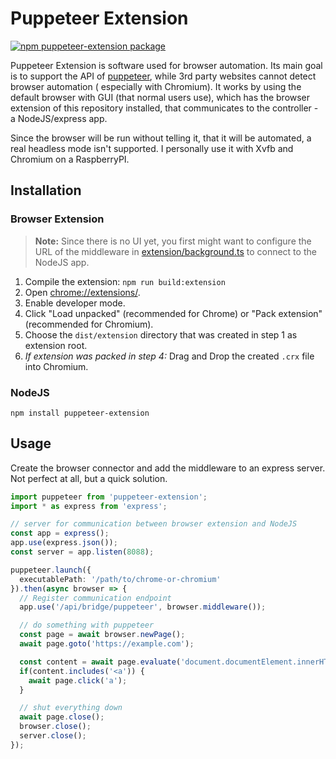 # Puppeteer Extension

[![npm puppeteer-extension package](https://img.shields.io/npm/v/puppeteer-extension.svg)](https://npmjs.org/package/puppeteer-extension)

Puppeteer Extension is software used for browser automation. Its main goal is to support the API
of [puppeteer](https://github.com/puppeteer/puppeteer), while 3rd party websites cannot detect browser automation (
especially with Chromium). It works by using the default browser with GUI (that normal users use), which has the browser
extension of this repository installed, that communicates to the controller - a NodeJS/express app.

Since the browser will be run without telling it, that it will be automated, a real headless mode isn't supported. I
personally use it with Xvfb and Chromium on a RaspberryPI.

## Installation

### Browser Extension

> **Note:** Since there is no UI yet, you first might want to configure the URL of the middleware
in [extension/background.ts](extension/background.ts) to connect to the NodeJS app.

1. Compile the extension: `npm run build:extension`
2. Open [chrome://extensions/](chrome://extensions/).
3. Enable developer mode.
4. Click "Load unpacked" (recommended for Chrome) or "Pack extension" (recommended for Chromium).
5. Choose the `dist/extension` directory that was created in step 1 as extension root.
6. *If extension was packed in step 4:* Drag and Drop the created `.crx` file into Chromium.

### NodeJS

`npm install puppeteer-extension`

## Usage

Create the browser connector and add the middleware to an express server. Not perfect at all, but a quick solution.

```typescript
import puppeteer from 'puppeteer-extension';
import * as express from 'express';

// server for communication between browser extension and NodeJS
const app = express();
app.use(express.json());
const server = app.listen(8088);

puppeteer.launch({
  executablePath: '/path/to/chrome-or-chromium'
}).then(async browser => {
  // Register communication endpoint
  app.use('/api/bridge/puppeteer', browser.middleware());

  // do something with puppeteer
  const page = await browser.newPage();
  await page.goto('https://example.com');

  const content = await page.evaluate('document.documentElement.innerHTML');
  if(content.includes('<a')) {
    await page.click('a');
  }

  // shut everything down
  await page.close();
  browser.close();
  server.close();
});
```
